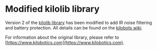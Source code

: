 # Modified kilolib library

Version 2 of the [kilolib library](https://github.com/acornejo/kilolib) has been modified to add IR noise filtering and battery protection. All details can be found on the [kilobots wiki](https://diode.group.shef.ac.uk/kilobots/index.php/Kilobots).

For information about the original library, please refer to [https://www.kilobotics.com](https://www.kilobotics.com).
